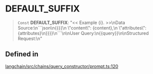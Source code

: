 DEFAULT\_SUFFIX
===============

> `Const` **DEFAULT\_SUFFIX**: "<< Example {i}. \>\>\\nData Source:\\n\`\`\`json\\n{{{{\\n \\"content\\": {content},\\n \\"attributes\\": {attributes}\\n}}}}\\n\`\`\`\\n\\nUser Query:\\n{{query}}\\n\\nStructured Request:\\n"

Defined in[](#defined-in "Direct link to Defined in")
------------------------------------------------------

[langchain/src/chains/query\_constructor/prompt.ts:120](https://github.com/hwchase17/langchainjs/blob/1c1274d/langchain/src/chains/query_constructor/prompt.ts#L120)